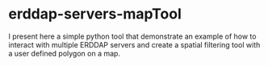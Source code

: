# erddap-servers-mapTool
I present here a simple python tool that demonstrate an example of how to interact with multiple ERDDAP servers and create a spatial filtering tool with a user defined polygon on a map.
